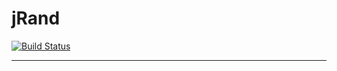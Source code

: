 # jRand
[![Build Status](https://travis-ci.org/xdrop/jRand.svg?branch=master)](https://travis-ci.org/xdrop/jRand)


----


